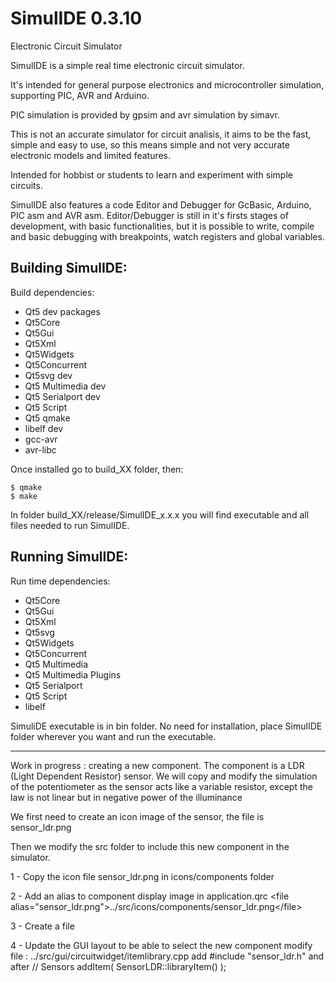# SimulIDE 0.3.10

Electronic Circuit Simulator


SimulIDE is a simple real time electronic circuit simulator.

It's intended for general purpose electronics and microcontroller simulation, supporting PIC, AVR and Arduino.

PIC simulation is provided by gpsim and avr simulation by simavr.

This is not an accurate simulator for circuit analisis, it aims to be the fast, simple and easy to use, so this means simple and not very accurate electronic models and limited features.

Intended for hobbist or students to learn and experiment with simple circuits.


SimulIDE also features a code Editor and Debugger for GcBasic, Arduino, PIC asm and AVR asm.
Editor/Debugger is still in it's firsts stages of development, with basic functionalities, but it is possible to write, compile and basic debugging with breakpoints, watch registers and global variables.


## Building SimulIDE:

Build dependencies:

 - Qt5 dev packages
 - Qt5Core
 - Qt5Gui
 - Qt5Xml
 - Qt5Widgets
 - Qt5Concurrent
 - Qt5svg dev
 - Qt5 Multimedia dev
 - Qt5 Serialport dev
 - Qt5 Script
 - Qt5 qmake
 - libelf dev
 - gcc-avr
 - avr-libc

 
Once installed go to build_XX folder, then:

```
$ qmake
$ make
```

In folder build_XX/release/SimulIDE_x.x.x you will find executable and all files needed to run SimulIDE.



## Running SimulIDE:

Run time dependencies:

 - Qt5Core
 - Qt5Gui
 - Qt5Xml
 - Qt5svg
 - Qt5Widgets
 - Qt5Concurrent
 - Qt5 Multimedia
 - Qt5 Multimedia Plugins
 - Qt5 Serialport
 - Qt5 Script
 - libelf


SimuliDE executable is in bin folder.
No need for installation, place SimulIDE folder wherever you want and run the executable.

---------------------------------------

Work in progress : creating a new component.
The component is a LDR (Light Dependent Resistor) sensor.
We will copy and modify the simulation of the potentiometer as the sensor acts like a variable resistor, except the law is not linear but in negative power of the illuminance

We first need to create an icon image of the sensor, the file is sensor_ldr.png

Then we modify the src folder to include this new component in the simulator.

1 - Copy the icon file sensor_ldr.png in icons/components folder

2 - Add an alias to component display image in application.qrc
\<file alias=\"sensor_ldr.png\"\>../src/icons/components/sensor_ldr.png\<\/file\>

3 - Create a file

4 - Update the GUI layout to be able to select the new component
modify file : ../src/gui/circuitwidget/itemlibrary.cpp
add
\#include \"sensor_ldr.h\"
and after \/\/ Sensors
addItem\( SensorLDR::libraryItem\(\) \);
